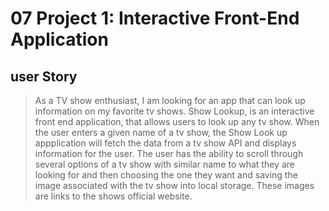# 07 Project 1: Interactive Front-End Application

## user Story

> As a TV show enthusiast, I am looking for an app that can look up information on my favorite tv shows. Show Lookup, is an interactive front end application, that allows users to  look up any tv show. When the user enters a given name of a tv show, the Show Look up appplication will fetch the data from a tv show API and displays information for the user. The user has the ability to scroll through several options of a tv show with similar name to what they are looking for and then choosing the one they want and saving the  image associated  with the tv show into local storage. These images are links to the shows  official website.  